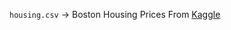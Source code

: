 

`housing.csv` -> Boston Housing Prices From [Kaggle](https://www.kaggle.com/datasets/vikrishnan/boston-house-prices?resource=download)


